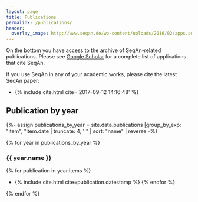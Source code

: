 ```yaml
---
layout: page
title: Publications
permalink: /publications/
header:
  overlay_image: http://www.seqan.de/wp-content/uploads/2016/02/apps.png
---
```


On the bottom you have access to the archive of SeqAn-related publications. Please see [Google
Scholar](https://scholar.google.de/scholar?cites=6133524701503406018) for a complete list of applications that cite
SeqAn.

If you use SeqAn in any of your academic works, please cite the latest SeqAn paper:

* {% include cite.html cite='2017-09-12 14:16:48' %}

## Publication by year

{%- assign publications_by_year = site.data.publications |group_by_exp: "item",
"item.date | truncate: 4, ''" | sort: "name" | reverse -%}

{% for year in publications_by_year %}

### {{ year.name }}

{% for publication in year.items %}
* {% include cite.html cite=publication.datestamp %}
{% endfor %}

{% endfor %}
